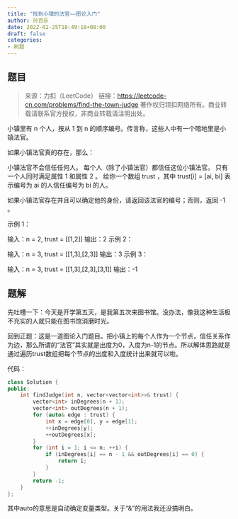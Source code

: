 ```yaml
---
title: "找到小镇的法官——图论入门"
author: 孙百乐
date: 2022-02-25T18:49:18+08:00
draft: false
categories: 
- 刷题
---
```


## 题目

> 来源：力扣（LeetCode）
> 链接：https://leetcode-cn.com/problems/find-the-town-judge
> 著作权归领扣网络所有。商业转载请联系官方授权，非商业转载请注明出处。

小镇里有 n 个人，按从 1 到 n 的顺序编号。传言称，这些人中有一个暗地里是小镇法官。

如果小镇法官真的存在，那么：

小镇法官不会信任任何人。
每个人（除了小镇法官）都信任这位小镇法官。
只有一个人同时满足属性 1 和属性 2 。
给你一个数组 trust ，其中 trust[i] = [ai, bi] 表示编号为 ai 的人信任编号为 bi 的人。

如果小镇法官存在并且可以确定他的身份，请返回该法官的编号；否则，返回 -1 。

 

示例 1：

输入：n = 2, trust = [[1,2]]
输出：2
示例 2：

输入：n = 3, trust = [[1,3],[2,3]]
输出：3
示例 3：

输入：n = 3, trust = [[1,3],[2,3],[3,1]]
输出：-1

## 题解

先吐槽一下：今天是开学第五天，是我第五次来图书馆。没办法，像我这种生活极不充实的人就只能在图书馆消磨时光。

回到正题：这是一道图论入门题目。把小镇上的每个人作为一个节点，信任关系作为边，那么所谓的“法官”其实就是出度为0，入度为n-1的节点。所以解体思路就是通过遍历trust数组把每个节点的出度和入度统计出来就可以啦。

代码：

```c++
class Solution {
public:
    int findJudge(int n, vector<vector<int>>& trust) {
        vector<int> inDegrees(n + 1);
        vector<int> outDegrees(n + 1);
        for (auto& edge : trust) {
            int x = edge[0], y = edge[1];
            ++inDegrees[y];
            ++outDegrees[x];
        }
        for (int i = 1; i <= n; ++i) {
            if (inDegrees[i] == n - 1 && outDegrees[i] == 0) {
                return i;
            }
        }
        return -1;
    }
};
```

其中auto的意思是自动确定变量类型。关于“&”的用法我还没搞明白。
